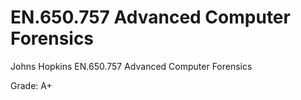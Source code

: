 # EN.650.757 Advanced Computer Forensics
 Johns Hopkins EN.650.757	Advanced Computer Forensics 
 
 Grade: A+
